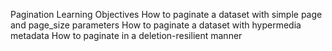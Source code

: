 Pagination
Learning Objectives
How to paginate a dataset with simple page and page_size parameters
How to paginate a dataset with hypermedia metadata
How to paginate in a deletion-resilient manner